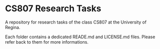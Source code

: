 # CS807 Research Tasks

A repository for research tasks of the class CS807 at the University of Regina.

Each folder contains a dedicated READE.md and LICENSE.md files. 
Please refer back to them for more informations.
